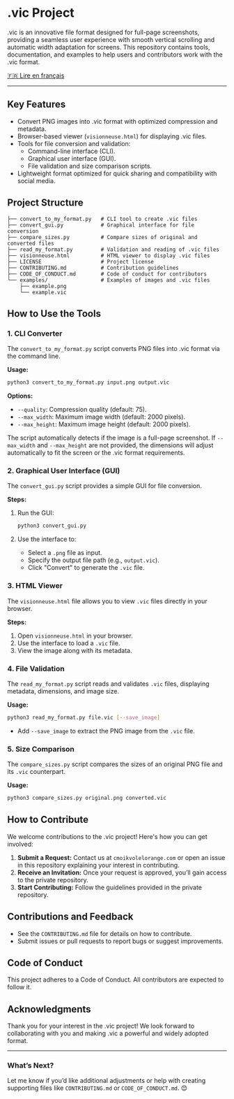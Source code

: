 # .vic Project

.vic is an innovative file format designed for full-page screenshots, providing a seamless user experience with smooth vertical scrolling and automatic width adaptation for screens. This repository contains tools, documentation, and examples to help users and contributors work with the .vic format.

[🇫🇷 Lire en français](README.fr.md)

---

## Key Features

- Convert PNG images into .vic format with optimized compression and metadata.
- Browser-based viewer (`visionneuse.html`) for displaying .vic files.
- Tools for file conversion and validation:
  - Command-line interface (CLI).
  - Graphical user interface (GUI).
  - File validation and size comparison scripts.
- Lightweight format optimized for quick sharing and compatibility with social media.

## Project Structure

```
├── convert_to_my_format.py   # CLI tool to create .vic files
├── convert_gui.py            # Graphical interface for file conversion
├── compare_sizes.py          # Compare sizes of original and converted files
├── read_my_format.py         # Validation and reading of .vic files
├── visionneuse.html          # HTML viewer to display .vic files
├── LICENSE                   # Project license
├── CONTRIBUTING.md           # Contribution guidelines
├── CODE_OF_CONDUCT.md        # Code of conduct for contributors
└── examples/                 # Examples of images and .vic files
    ├── example.png
    └── example.vic
```

## How to Use the Tools

### 1. CLI Converter

The `convert_to_my_format.py` script converts PNG files into .vic format via the command line.

**Usage:**

```bash
python3 convert_to_my_format.py input.png output.vic
```

**Options:**

- `--quality`: Compression quality (default: 75).
- `--max_width`: Maximum image width (default: 2000 pixels).
- `--max_height`: Maximum image height (default: 2000 pixels).

The script automatically detects if the image is a full-page screenshot. If `--max_width` and `--max_height` are not provided, the dimensions will adjust automatically to fit the screen or the .vic format requirements.

### 2. Graphical User Interface (GUI)

The `convert_gui.py` script provides a simple GUI for file conversion.

**Steps:**

1. Run the GUI:

   ```bash
   python3 convert_gui.py
   ```

2. Use the interface to:
   - Select a `.png` file as input.
   - Specify the output file path (e.g., `output.vic`).
   - Click "Convert" to generate the `.vic` file.

### 3. HTML Viewer

The `visionneuse.html` file allows you to view `.vic` files directly in your browser.

**Steps:**

1. Open `visionneuse.html` in your browser.
2. Use the interface to load a `.vic` file.
3. View the image along with its metadata.

### 4. File Validation

The `read_my_format.py` script reads and validates `.vic` files, displaying metadata, dimensions, and image size.

**Usage:**

```bash
python3 read_my_format.py file.vic [--save_image]
```

- Add `--save_image` to extract the PNG image from the `.vic` file.

### 5. Size Comparison

The `compare_sizes.py` script compares the sizes of an original PNG file and its `.vic` counterpart.

**Usage:**

```bash
python3 compare_sizes.py original.png converted.vic
```

## How to Contribute

We welcome contributions to the .vic project! Here's how you can get involved:

1. **Submit a Request:** Contact us at `cmoikvolelorange.com` or open an issue in this repository explaining your interest in contributing.
2. **Receive an Invitation:** Once your request is approved, you’ll gain access to the private repository.
3. **Start Contributing:** Follow the guidelines provided in the private repository.

## Contributions and Feedback

- See the `CONTRIBUTING.md` file for details on how to contribute.
- Submit issues or pull requests to report bugs or suggest improvements.

## Code of Conduct

This project adheres to a Code of Conduct. All contributors are expected to follow it.

## Acknowledgments

Thank you for your interest in the .vic project! We look forward to collaborating with you and making .vic a powerful and widely adopted format.

---

### What’s Next?

Let me know if you’d like additional adjustments or help with creating supporting files like `CONTRIBUTING.md` or `CODE_OF_CONDUCT.md`. 😊

